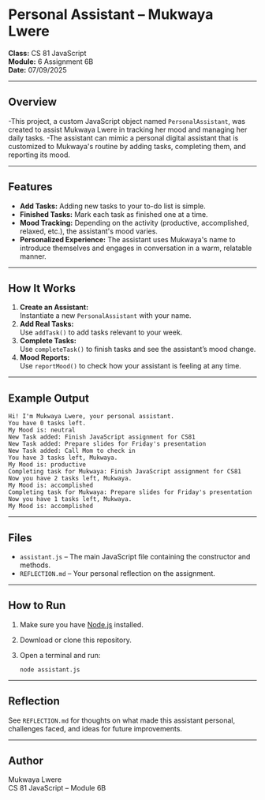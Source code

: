 
# Personal Assistant – Mukwaya Lwere

**Class:** CS 81 JavaScript  
**Module:** 6 Assignment 6B  
**Date:** 07/09/2025

---

## Overview

-This project, a custom JavaScript object named `PersonalAssistant`, was created to assist Mukwaya Lwere in tracking her mood and managing her daily tasks. 
-The assistant can mimic a personal digital assistant that is customized to Mukwaya's routine by adding tasks, completing them, and reporting its mood.

---

## Features

- **Add Tasks:** Adding new tasks to your to-do list is simple.
- **Finished Tasks:** Mark each task as finished one at a time.
- **Mood Tracking:** Depending on the activity (productive, accomplished, relaxed, etc.), the assistant's mood varies.
- **Personalized Experience:** The assistant uses Mukwaya's name to introduce themselves and engages in conversation in a warm, relatable manner.

---

## How It Works

1. **Create an Assistant:**  
   Instantiate a new `PersonalAssistant` with your name.
2. **Add Real Tasks:**  
   Use `addTask()` to add tasks relevant to your week.
3. **Complete Tasks:**  
   Use `completeTask()` to finish tasks and see the assistant’s mood change.
4. **Mood Reports:**  
   Use `reportMood()` to check how your assistant is feeling at any time.

---

## Example Output

```
Hi! I'm Mukwaya Lwere, your personal assistant.
You have 0 tasks left.
My Mood is: neutral
New Task added: Finish JavaScript assignment for CS81
New Task added: Prepare slides for Friday's presentation
New Task added: Call Mom to check in
You have 3 tasks left, Mukwaya.
My Mood is: productive
Completing task for Mukwaya: Finish JavaScript assignment for CS81
Now you have 2 tasks left, Mukwaya.
My Mood is: accomplished
Completing task for Mukwaya: Prepare slides for Friday's presentation
Now you have 1 tasks left, Mukwaya.
My Mood is: accomplished
```

---

## Files

- `assistant.js` – The main JavaScript file containing the constructor and methods.
- `REFLECTION.md` – Your personal reflection on the assignment.

---

## How to Run

1. Make sure you have [Node.js](https://nodejs.org/) installed.
2. Download or clone this repository.
3. Open a terminal and run:

   ```
   node assistant.js
   ```

---

## Reflection

See `REFLECTION.md` for thoughts on what made this assistant personal, challenges faced, and ideas for future improvements.

---

## Author

Mukwaya Lwere  
CS 81 JavaScript – Module 6B

